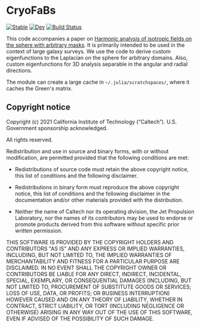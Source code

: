 # CryoFaBs

[![Stable](https://img.shields.io/badge/docs-stable-blue.svg)](https://hsgg.github.io/CryoFaBs.jl/stable)
[![Dev](https://img.shields.io/badge/docs-dev-blue.svg)](https://hsgg.github.io/CryoFaBs.jl/dev)
[![Build Status](https://github.com/hsgg/CryoFaBs.jl/workflows/CI/badge.svg)](https://github.com/hsgg/CryoFaBs.jl/actions)

This code accompanies a paper on [Harmonic analysis of isotropic fields on the
sphere with arbitrary masks](https://arxiv.org/abs/2109.13352). It is primarily
intended to be used in the context of large galaxy surveys. We use the code to
derive custom eigenfunctions to the Laplacian on the sphere for arbitrary
domains. Also, custom eigenfunctions for 3D analysis separable in the angular
and radial directions.

The module can create a large cache in `~/.julia/scratchspaces/`, where it
caches the Green's matrix.


## Copyright notice

Copyright (c) 2021 California Institute of Technology (“Caltech”).
U.S. Government sponsorship acknowledged.

All rights reserved.

Redistribution and use in source and binary forms, with or without
modification, are permitted provided that the following conditions are met:

- Redistributions of source code must retain the above copyright notice, this
  list of conditions and the following disclaimer.

- Redistributions in binary form must reproduce the above copyright notice,
  this list of conditions and the following disclaimer in the documentation
  and/or other materials provided with the distribution.

- Neither the name of Caltech nor its operating division, the Jet Propulsion
  Laboratory, nor the names of its contributors may be used to endorse or
  promote products derived from this software without specific prior written
  permission.

THIS SOFTWARE IS PROVIDED BY THE COPYRIGHT HOLDERS AND CONTRIBUTORS "AS
IS" AND ANY EXPRESS OR IMPLIED WARRANTIES, INCLUDING, BUT NOT LIMITED TO,
THE IMPLIED WARRANTIES OF MERCHANTABILITY AND FITNESS FOR A PARTICULAR
PURPOSE ARE DISCLAIMED. IN NO EVENT SHALL THE COPYRIGHT OWNER OR
CONTRIBUTORS BE LIABLE FOR ANY DIRECT, INDIRECT, INCIDENTAL, SPECIAL,
EXEMPLARY, OR CONSEQUENTIAL DAMAGES (INCLUDING, BUT NOT LIMITED TO,
PROCUREMENT OF SUBSTITUTE GOODS OR SERVICES; LOSS OF USE, DATA, OR PROFITS;
OR BUSINESS INTERRUPTION) HOWEVER CAUSED AND ON ANY THEORY OF LIABILITY,
WHETHER IN CONTRACT, STRICT LIABILITY, OR TORT (INCLUDING NEGLIGENCE OR
OTHERWISE) ARISING IN ANY WAY OUT OF THE USE OF THIS SOFTWARE, EVEN IF
ADVISED OF THE POSSIBILITY OF SUCH DAMAGE.

